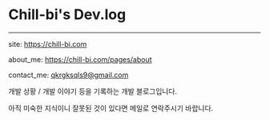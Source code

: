 # Chill-bi's Dev.log
---
site: https://chill-bi.com

about_me: https://chill-bi.com/pages/about

contact_me: qkrgksqls9@gmail.com


개발 상황 / 개발 이야기 등을 기록하는 개발 블로그입니다.

아직 미숙한 지식이니 잘못된 것이 있다면 메일로 연락주시기 바랍니다.
